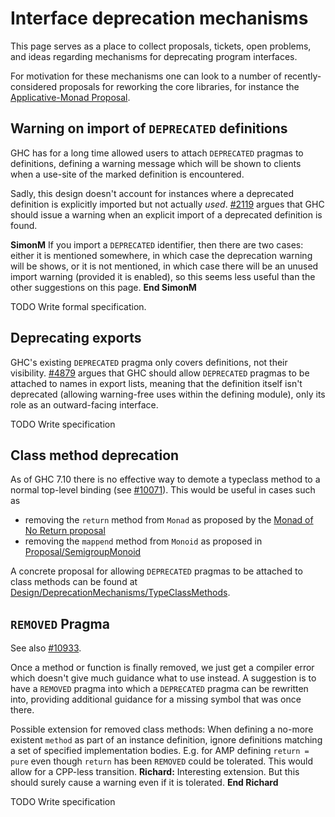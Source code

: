 # Interface deprecation mechanisms



This page serves as a place to collect proposals, tickets, open problems, and ideas regarding mechanisms for deprecating program interfaces.



For motivation for these mechanisms one can look to a number of recently-considered proposals for reworking the core libraries, for instance the [
Applicative-Monad Proposal](https://wiki.haskell.org/Functor-Applicative-Monad_Proposal#Future-proofing_current_code).


## Warning on import of `DEPRECATED` definitions



GHC has for a long time allowed users to attach `DEPRECATED` pragmas to definitions, defining a warning message which will be shown to clients when a use-site of the marked definition is encountered.



Sadly, this design doesn't account for instances where a deprecated definition is explicitly imported but not actually *used*. [\#2119](https://gitlab.staging.haskell.org/ghc/ghc/issues/2119) argues that GHC should issue a warning when an explicit import of a deprecated definition is found.



**SimonM** If you import a `DEPRECATED` identifier, then there are two cases: either it is mentioned somewhere, in which case the deprecation warning will be shows, or it is not mentioned, in which case there will be an unused import warning (provided it is enabled), so this seems less useful than the other suggestions on this page. **End SimonM**



TODO Write formal specification.


## Deprecating exports



GHC's existing `DEPRECATED` pragma only covers definitions, not their visibility. [\#4879](https://gitlab.staging.haskell.org/ghc/ghc/issues/4879) argues that GHC should allow `DEPRECATED` pragmas to be attached to names in export lists, meaning that the definition itself isn't deprecated (allowing warning-free uses within the defining module), only its role as an outward-facing interface.



TODO Write specification


## Class method deprecation



As of GHC 7.10 there is no effective way to demote a typeclass method to a normal top-level binding (see [\#10071](https://gitlab.staging.haskell.org/ghc/ghc/issues/10071)). This would be useful in cases such as


- removing the `return` method from `Monad` as proposed by the [
  Monad of No Return proposal](https://mail.haskell.org/pipermail/libraries/2015-September/026121.html)
- removing the `mappend` method from `Monoid` as proposed in [Proposal/SemigroupMonoid](proposal/semigroup-monoid)


A concrete proposal for allowing `DEPRECATED` pragmas to be attached to class methods can be found at [Design/DeprecationMechanisms/TypeClassMethods](design/deprecation-mechanisms/type-class-methods).


## `REMOVED` Pragma



See also [\#10933](https://gitlab.staging.haskell.org/ghc/ghc/issues/10933).



Once a method or function is finally removed, we just get a compiler error which doesn't give much guidance what to use instead. A suggestion is to have a `REMOVED` pragma into which a `DEPRECATED` pragma can be rewritten into, providing additional guidance for a missing symbol that was once there.



Possible extension for removed class methods: When defining a no-more existent `method` as part of an instance definition, ignore definitions matching a set of specified implementation bodies. E.g. for AMP defining `return = pure` even though `return` has been `REMOVED` could be tolerated. This would allow for a CPP-less transition.
**Richard:** Interesting extension. But this should surely cause a warning even if it is tolerated. **End Richard**



TODO Write specification


